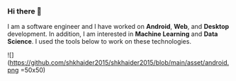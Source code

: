 ### Hi there 👋
I am a software engineer and I have worked on **Android**, **Web**, and **Desktop** development. 
In addition, I am interested in **Machine Learning** and **Data Science**.
I used the tools below to work on these technologies.

![](https://github.com/shkhaider2015/shkhaider2015/blob/main/asset/android.png =50x50)
